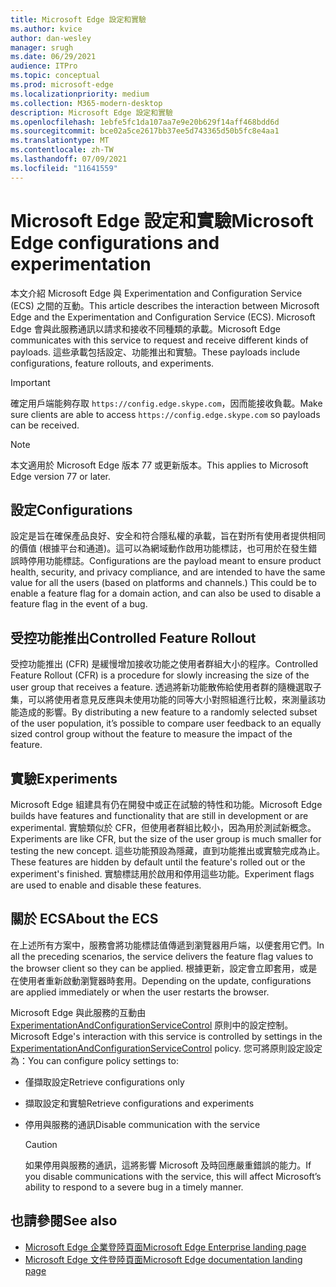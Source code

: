 ```yaml
---
title: Microsoft Edge 設定和實驗
ms.author: kvice
author: dan-wesley
manager: srugh
ms.date: 06/29/2021
audience: ITPro
ms.topic: conceptual
ms.prod: microsoft-edge
ms.localizationpriority: medium
ms.collection: M365-modern-desktop
description: Microsoft Edge 設定和實驗
ms.openlocfilehash: 1ebfe5fc1da107aa7e9e20b629f14aff468bdd6d
ms.sourcegitcommit: bce02a5ce2617bb37ee5d743365d50b5fc8e4aa1
ms.translationtype: MT
ms.contentlocale: zh-TW
ms.lasthandoff: 07/09/2021
ms.locfileid: "11641559"
---
```

# <a name="microsoft-edge-configurations-and-experimentation"></a><span data-ttu-id="e695a-103">Microsoft Edge 設定和實驗</span><span class="sxs-lookup"><span data-stu-id="e695a-103">Microsoft Edge configurations and experimentation</span></span>

<span data-ttu-id="e695a-104">本文介紹 Microsoft Edge 與 Experimentation and Configuration Service (ECS) 之間的互動。</span><span class="sxs-lookup"><span data-stu-id="e695a-104">This article describes the interaction between Microsoft Edge and the Experimentation and Configuration Service (ECS).</span></span> <span data-ttu-id="e695a-105">Microsoft Edge 會與此服務通訊以請求和接收不同種類的承載。</span><span class="sxs-lookup"><span data-stu-id="e695a-105">Microsoft Edge communicates with this service to request and receive different kinds of payloads.</span></span> <span data-ttu-id="e695a-106">這些承載包括設定、功能推出和實驗。</span><span class="sxs-lookup"><span data-stu-id="e695a-106">These payloads include configurations, feature rollouts, and experiments.</span></span>

> [!IMPORTANT]
> <span data-ttu-id="e695a-107">確定用戶端能夠存取 `https://config.edge.skype.com`，因而能接收負載。</span><span class="sxs-lookup"><span data-stu-id="e695a-107">Make sure clients are able to access `https://config.edge.skype.com` so payloads can be received.</span></span>

> [!NOTE]
> <span data-ttu-id="e695a-108">本文適用於 Microsoft Edge 版本 77 或更新版本。</span><span class="sxs-lookup"><span data-stu-id="e695a-108">This applies to Microsoft Edge version 77 or later.</span></span>

## <a name="configurations"></a><span data-ttu-id="e695a-109">設定</span><span class="sxs-lookup"><span data-stu-id="e695a-109">Configurations</span></span>

<span data-ttu-id="e695a-110">設定是旨在確保產品良好、安全和符合隱私權的承載，旨在對所有使用者提供相同的價值 (根據平台和通道)。這可以為網域動作啟用功能標誌，也可用於在發生錯誤時停用功能標誌。</span><span class="sxs-lookup"><span data-stu-id="e695a-110">Configurations are the payload meant to ensure product health, security, and privacy compliance, and are intended to have the same value for all the users (based on platforms and channels.) This could be to enable a feature flag for a domain action, and can also be used to disable a feature flag in the event of a bug.</span></span>

## <a name="controlled-feature-rollout"></a><span data-ttu-id="e695a-111">受控功能推出</span><span class="sxs-lookup"><span data-stu-id="e695a-111">Controlled Feature Rollout</span></span>

<span data-ttu-id="e695a-112">受控功能推出 (CFR) 是緩慢增加接收功能之使用者群組大小的程序。</span><span class="sxs-lookup"><span data-stu-id="e695a-112">Controlled Feature Rollout (CFR) is a procedure for slowly increasing the size of the user group that receives a feature.</span></span> <span data-ttu-id="e695a-113">透過將新功能散佈給使用者群的隨機選取子集，可以將使用者意見反應與未使用功能的同等大小對照組進行比較，來測量該功能造成的影響。</span><span class="sxs-lookup"><span data-stu-id="e695a-113">By distributing a new feature to a randomly selected subset of the user population, it’s possible to compare user feedback to an equally sized control group without the feature to measure the impact of the feature.</span></span>

## <a name="experiments"></a><span data-ttu-id="e695a-114">實驗</span><span class="sxs-lookup"><span data-stu-id="e695a-114">Experiments</span></span>

<span data-ttu-id="e695a-115">Microsoft Edge 組建具有仍在開發中或正在試驗的特性和功能。</span><span class="sxs-lookup"><span data-stu-id="e695a-115">Microsoft Edge builds have features and functionality that are still in development or are experimental.</span></span> <span data-ttu-id="e695a-116">實驗類似於 CFR，但使用者群組比較小，因為用於測試新概念。</span><span class="sxs-lookup"><span data-stu-id="e695a-116">Experiments are like CFR, but the size of the user group is much smaller for testing the new concept.</span></span> <span data-ttu-id="e695a-117">這些功能預設為隱藏，直到功能推出或實驗完成為止。</span><span class="sxs-lookup"><span data-stu-id="e695a-117">These features are hidden by default until the feature's rolled out or the experiment's finished.</span></span> <span data-ttu-id="e695a-118">實驗標誌用於啟用和停用這些功能。</span><span class="sxs-lookup"><span data-stu-id="e695a-118">Experiment flags are used to enable and disable these features.</span></span>

## <a name="about-the-ecs"></a><span data-ttu-id="e695a-119">關於 ECS</span><span class="sxs-lookup"><span data-stu-id="e695a-119">About the ECS</span></span>

<span data-ttu-id="e695a-120">在上述所有方案中，服務會將功能標誌值傳遞到瀏覽器用戶端，以便套用它們。</span><span class="sxs-lookup"><span data-stu-id="e695a-120">In all the preceding scenarios, the service delivers the feature flag values to the browser client so they can be applied.</span></span> <span data-ttu-id="e695a-121">根據更新，設定會立即套用，或是在使用者重新啟動瀏覽器時套用。</span><span class="sxs-lookup"><span data-stu-id="e695a-121">Depending on the update, configurations are applied immediately or when the user restarts the browser.</span></span>

<span data-ttu-id="e695a-122">Microsoft Edge 與此服務的互動由 [ExperimentationAndConfigurationServiceControl](./microsoft-edge-policies.md#experimentationandconfigurationservicecontrol) 原則中的設定控制。</span><span class="sxs-lookup"><span data-stu-id="e695a-122">Microsoft Edge's interaction with this service is controlled by settings in the [ExperimentationAndConfigurationServiceControl](./microsoft-edge-policies.md#experimentationandconfigurationservicecontrol) policy.</span></span> <span data-ttu-id="e695a-123">您可將原則設定設定為：</span><span class="sxs-lookup"><span data-stu-id="e695a-123">You can configure policy settings to:</span></span>

- <span data-ttu-id="e695a-124">僅擷取設定</span><span class="sxs-lookup"><span data-stu-id="e695a-124">Retrieve configurations only</span></span>
- <span data-ttu-id="e695a-125">擷取設定和實驗</span><span class="sxs-lookup"><span data-stu-id="e695a-125">Retrieve configurations and experiments</span></span>
- <span data-ttu-id="e695a-126">停用與服務的通訊</span><span class="sxs-lookup"><span data-stu-id="e695a-126">Disable communication with the service</span></span>

  > [!CAUTION]
  > <span data-ttu-id="e695a-127">如果停用與服務的通訊，這將影響 Microsoft 及時回應嚴重錯誤的能力。</span><span class="sxs-lookup"><span data-stu-id="e695a-127">If you disable communications with the service, this will affect Microsoft’s ability to respond to a severe bug in a timely manner.</span></span>

## <a name="see-also"></a><span data-ttu-id="e695a-128">也請參閱</span><span class="sxs-lookup"><span data-stu-id="e695a-128">See also</span></span>

- [<span data-ttu-id="e695a-129">Microsoft Edge 企業登陸頁面</span><span class="sxs-lookup"><span data-stu-id="e695a-129">Microsoft Edge Enterprise landing page</span></span>](https://www.microsoftedgeinsider.com/enterprise)
- [<span data-ttu-id="e695a-130">Microsoft Edge 文件登陸頁面</span><span class="sxs-lookup"><span data-stu-id="e695a-130">Microsoft Edge documentation landing page</span></span>](./index.yml)